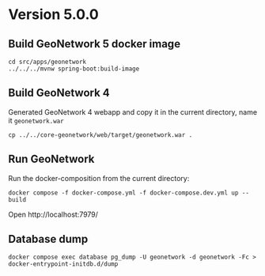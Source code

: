# Version 5.0.0

## Build GeoNetwork 5 docker image

```shell
cd src/apps/geonetwork
../../../mvnw spring-boot:build-image
```

## Build GeoNetwork 4

Generated GeoNetwork 4 webapp and copy it in the current directory, name it `geonetwork.war`

```shell
cp ../../core-geonetwork/web/target/geonetwork.war .
```

## Run GeoNetwork

Run the docker-composition from the current directory:

```shell
docker compose -f docker-compose.yml -f docker-compose.dev.yml up --build
```

Open http://localhost:7979/


## Database dump

```shell
docker compose exec database pg_dump -U geonetwork -d geonetwork -Fc > docker-entrypoint-initdb.d/dump
```
